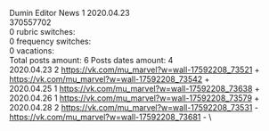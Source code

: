 Dumin	Editor News 1 2020.04.23\
370557702\
0 rubric switches:\
0 frequency switches:\
0 vacations:\
Total posts amount: 6	Posts dates amount: 4\
2020.04.23 2 https://vk.com/mu_marvel?w=wall-17592208_73521 + https://vk.com/mu_marvel?w=wall-17592208_73542 + \
2020.04.25 1 https://vk.com/mu_marvel?w=wall-17592208_73638 + \
2020.04.26 1 https://vk.com/mu_marvel?w=wall-17592208_73579 + \
2020.04.28 2 https://vk.com/mu_marvel?w=wall-17592208_73531 - https://vk.com/mu_marvel?w=wall-17592208_73681 - \
